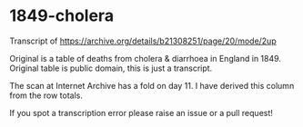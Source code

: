 # 1849-cholera
Transcript of https://archive.org/details/b21308251/page/20/mode/2up

Original is a table of deaths from cholera & diarrhoea in England in 1849.
Original table is public domain, this is just a transcript.

The scan at Internet Archive has a fold on day 11. I have derived this column from the row totals.

If you spot a transcription error please raise an issue or a pull request!
